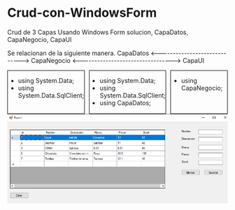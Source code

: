 # Crud-con-WindowsForm
Crud de 3 Capas Usando Windows Form solucion, CapaDatos, CapaNegocio, CapaUI

Se relacionan de la siguiente manera.
 CapaDatos <-----------------------------> CapaNegocio <---------------------------------> CapaUI
<div class="wrapper" style="display: grid;
  grid-template-columns: repeat(3, 1fr);
  grid-gap: 10px;
  grid-auto-rows: minmax(100px, auto);">
  <div class="one" style=" border: 1px solid black;">
    <ul>
      <li>using System.Data;</li>
      <li>using System.Data.SqlClient;</li>
    </ul>
  </div>
  <div class="two" style=" border: 1px solid black;">
    <ul>
      <li>using System.Data;</li>
      <li>using System.Data.SqlClient;</li>
      <li>using CapaDatos;</li>
    </ul>
  </div>
  <div class="three" style=" border: 1px solid black;">
    <ul>
      <li>using CapaNegocio;</li>
    </ul>
  </div>
</div>
<img src="https://github.com/julioj1081/Crud-con-WindowsForm/blob/master/img/ProgramaFIn.png" />
